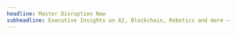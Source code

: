 ```yaml
---
headline: Master Disruption Now
subheadline: Executive Insights on AI, Blockchain, Robotics and more — Strategic clarity for leaders navigating exponential change.
---
```

